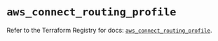 # `aws_connect_routing_profile`

Refer to the Terraform Registry for docs: [`aws_connect_routing_profile`](https://registry.terraform.io/providers/hashicorp/aws/6.15.0/docs/resources/connect_routing_profile).
